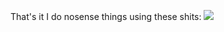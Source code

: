 That's it I do nosense things using these shits:
<img src="https://github-readme-stats.vercel.app/api/top-langs/?username=bluestar-dev&theme=tokyonight&include_all_commits=true&layout=compact&langs_count=40&border_radius=8" />

<!--

<img src="./IMG_20230826_094444-01.jpeg"/>
<blockquote>
  <b>Bangsaen Beach</b> - 2023 knowledge is beyond </blockquote><br />
-->

